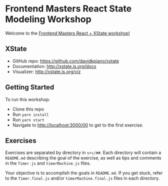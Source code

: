 # Frontend Masters React State Modeling Workshop

Welcome to the [Frontend Masters React + XState workshop!](todo)

## XState

- GitHub repo: https://github.com/davidkpiano/xstate
- Documentation: http://xstate.js.org/docs
- Visualizer: http://xstate.js.org/viz

## Getting Started

To run this workshop:

- Clone this repo
- Run `yarn install`
- Run `yarn start`
- Navigate to [http://localhost:3000/00](http://localhost:3000/00) to get to the first exercise.

## Exercises

Exercises are separated by directory in `src/##`. Each directory will contain a `README.md` describing the goal of the exercise, as well as tips and comments in the `Timer.js` and `timerMachine.js` files.

Your objective is to accomplish the goals in `README.md`. If you get stuck, refer to the `Timer.final.js` and/or `timerMachine.final.js` files in each directory.
